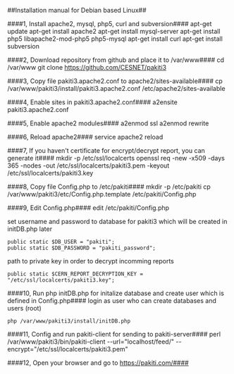 ##Installation manual for Debian based Linux##

####1, Install apache2, mysql, php5, curl and subversion####
    apt-get update
    apt-get install apache2
    apt-get install mysql-server
    apt-get install php5 libapache2-mod-php5 php5-mysql
    apt-get install curl
    apt-get install subversion

####2, Download repository from github and place it to /var/www####
    cd /var/www
    git clone https://github.com/CESNET/pakiti3

####3, Copy file pakiti3.apache2.conf to apache2/sites-available####
    cp /var/www/pakiti3/install/pakiti3.apache2.conf /etc/apache2/sites-available

####4, Enable sites in pakiti3.apache2.conf####
    a2ensite pakiti3.apache2.conf

####5, Enable apache2 modules####
    a2enmod ssl
    a2enmod rewrite

####6, Reload apache2####
    service apache2 reload
    
####7, If you haven't certificate for encrypt/decrypt report, you can generate it####
    mkdir -p /etc/ssl/localcerts
    openssl req -new -x509 -days 365 -nodes -out /etc/ssl/localcerts/pakiti3.pem -keyout /etc/ssl/localcerts/pakiti3.key

####8, Copy file Config.php to /etc/pakiti####
    mkdir -p /etc/pakiti
    cp /var/www/pakiti3/etc/Config.php.template /etc/pakiti/Config.php

####9, Edit Config.php####
    edit /etc/pakiti/Config.php

set username and password to database for pakiti3 which will be created in initDB.php later

    public static $DB_USER = "pakiti";
    public static $DB_PASSWORD = "pakiti_password";

path to private key in order to decrypt incomming reports

    public static $CERN_REPORT_DECRYPTION_KEY = "/etc/ssl/localcerts/pakiti3.key";

####10, Run php initDB.php for initalize database and create user which is defined in Config.php####
login as user who can create databases and users (root)

    php /var/www/pakiti3/install/initDB.php

####11, Config and run pakiti-client for sending to pakiti-server####
    perl /var/www/pakiti3/bin/pakiti-client --url="localhost/feed/" --encrypt="/etc/ssl/localcerts/pakiti3.pem"

####12, Open your browser and go to https://pakiti.com/####

